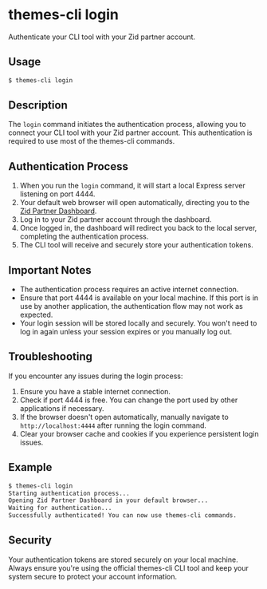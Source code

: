 # themes-cli login

Authenticate your CLI tool with your Zid partner account.

## Usage

```bash
$ themes-cli login
```

## Description

The `login` command initiates the authentication process, allowing you to connect your CLI tool with your Zid partner account. This authentication is required to use most of the themes-cli commands.

## Authentication Process

1. When you run the `login` command, it will start a local Express server listening on port 4444.
2. Your default web browser will open automatically, directing you to the [Zid Partner Dashboard](https://partner.zid.sa/).
3. Log in to your Zid partner account through the dashboard.
4. Once logged in, the dashboard will redirect you back to the local server, completing the authentication process.
5. The CLI tool will receive and securely store your authentication tokens.

## Important Notes

- The authentication process requires an active internet connection.
- Ensure that port 4444 is available on your local machine. If this port is in use by another application, the authentication flow may not work as expected.
- Your login session will be stored locally and securely. You won't need to log in again unless your session expires or you manually log out.

## Troubleshooting

If you encounter any issues during the login process:

1. Ensure you have a stable internet connection.
2. Check if port 4444 is free. You can change the port used by other applications if necessary.
3. If the browser doesn't open automatically, manually navigate to `http://localhost:4444` after running the login command.
4. Clear your browser cache and cookies if you experience persistent login issues.

## Example

```bash
$ themes-cli login
Starting authentication process...
Opening Zid Partner Dashboard in your default browser...
Waiting for authentication...
Successfully authenticated! You can now use themes-cli commands.
```

## Security

Your authentication tokens are stored securely on your local machine. Always ensure you're using the official themes-cli CLI tool and keep your system secure to protect your account information.
